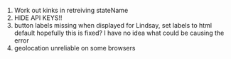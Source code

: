 1.  Work out kinks in retreiving stateName
2.  HIDE API KEYS!!
3.  button labels missing when displayed for Lindsay, set labels to html default hopefully this is fixed? I have no idea what could be causing the error
4.  geolocation unreliable on some browsers
